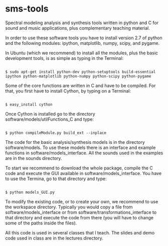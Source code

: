 sms-tools
========= 

<p>Spectral modeling analysis and synthesis tools written in python
and C for sound and music applications, plus complementary teaching
material.</p>

<p>In order to use these software tools you have to install version 2.7
of python and the following modules: ipython, matplotlib, numpy,
scipy, and pygame. 
</p>
<p>
In Ubuntu (which we recommend) to install all the modules, plus the basic development tools, is as simple as typing in 
the Terminal:</p>
<p>
<code class="western">
$ sudo apt-get install python-dev python-setuptools build-essential ipython python-matplotlib python-numpy python-scipy python-pygame
</code>
</p>
<p>Some of the core functions are written in C and have to be compiled. For that,
you first have to install Cython, by typing on a Terminal: </p>
<p>
<code class="western">
$ easy_install cython
</code>
</p>
Once Cython is installed go to the directory
software/models/utilFunctions_C and type:</p>
<p>
<code class="western">
$ python compileModule.py build_ext --inplace </code>
</p>

<p>The code for the basic analysis/synthesis models is in the
directory software/models. To use these models there is an interface and example functions in software/models_interface. All the sounds used in the examples are in the sounds directory.</p>

<p>To start we recommend to download the whole package, compile the C code and execute the GUI available in software/models_interface. You have to use the Termina, go to that directory and type: </p>
<code class="western">
$ python models_GUI.py </code>
</p>

<p> To modify the existing code, or to create your own, we recommend to use the workspace directory. Typically you would copy a file from software/models_interface or from software/transformations_interface to that directory and execute the code from there (you will have to change some of the paths inside the files). </p>

<p>All this code is used in several classes that I teach. The slides
and demo code used in class are in the lectures directory.</p>

